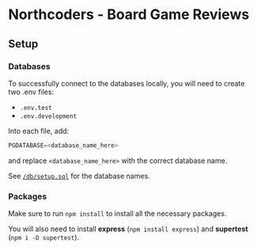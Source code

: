 # Northcoders - Board Game Reviews

## Setup

### Databases

To successfully connect to the databases locally, you will need to create two .env files:

- `.env.test`
- `.env.development`

Into each file, add:

```js
PGDATABASE=<database_name_here>
```

and replace `<database_name_here>` with the correct database name.

See [`/db/setup.sql`](../db/setup.sql) for the database names.

### Packages

Make sure to run `npm install` to install all the necessary packages.

You will also need to install **express** (`npm install express`) and **supertest** (`npm i -D supertest`).
